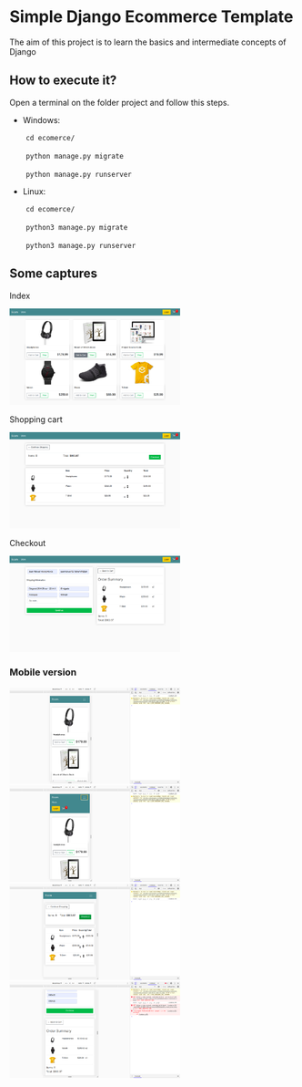 # Simple Django Ecommerce Template

The aim of this project is to learn the basics and intermediate concepts of Django

## How to execute it?

Open a terminal on the folder project and follow this steps.

- Windows:
```
    cd ecomerce/

    python manage.py migrate

    python manage.py runserver
```
- Linux:
```
    cd ecomerce/

    python3 manage.py migrate

    python3 manage.py runserver
```

## Some captures

Index

<img src="img/1.png" width="300" height="169"/>

Shopping cart

<img src="img/2.png" width="300" height="169"/>

Checkout

<img src="img/3.png" width="300" height="169"/>

### Mobile version

<img src="img/4.png" width="300" height="169"/>

<img src="img/5.png" width="300" height="169"/>

<img src="img/6.png" width="300" height="169"/>

<img src="img/7.png" width="300" height="169"/>